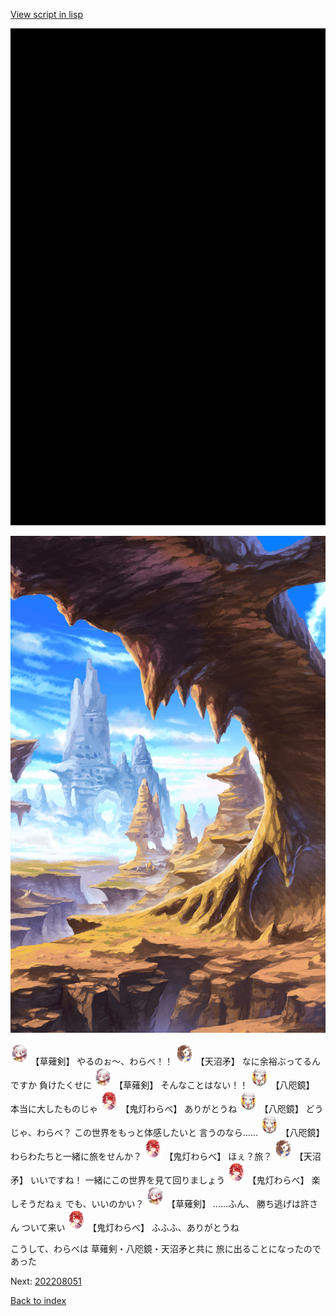 [View script in lisp](../scripts/202208043.txt)

![bg_black.png](../images/backgrounds/bg_black.png)

![wild.png](../images/backgrounds/wild.png)

<img src="../images/units/100421.png" alt="100421.png" height="34"/>
【草薙剣】
やるのぉ～、わらべ！！

<img src="../images/units/300431.png" alt="300431.png" height="34"/>
【天沼矛】
なに余裕ぶってるんですか
負けたくせに

<img src="../images/units/100421.png" alt="100421.png" height="34"/>
【草薙剣】
そんなことはない！！

<img src="../images/units/500331.png" alt="500331.png" height="34"/>
【八咫鏡】
本当に大したものじゃ

<img src="../images/units/5105311.png" alt="5105311.png" height="34"/>
【鬼灯わらべ】
ありがとうね

<img src="../images/units/500331.png" alt="500331.png" height="34"/>
【八咫鏡】
どうじゃ、わらべ？
この世界をもっと体感したいと
言うのなら……

<img src="../images/units/500331.png" alt="500331.png" height="34"/>
【八咫鏡】
わらわたちと一緒に旅をせんか？

<img src="../images/units/5105311.png" alt="5105311.png" height="34"/>
【鬼灯わらべ】
ほぇ？旅？

<img src="../images/units/300431.png" alt="300431.png" height="34"/>
【天沼矛】
いいですね！
一緒にこの世界を見て回りましょう

<img src="../images/units/5105311.png" alt="5105311.png" height="34"/>
【鬼灯わらべ】
楽しそうだねぇ
でも、いいのかい？

<img src="../images/units/100421.png" alt="100421.png" height="34"/>
【草薙剣】
……ふん、
勝ち逃げは許さん
ついて来い

<img src="../images/units/5105311.png" alt="5105311.png" height="34"/>
【鬼灯わらべ】
ふふふ、ありがとうね

こうして、わらべは
草薙剣・八咫鏡・天沼矛と共に
旅に出ることになったのであった


Next: [202208051](202208051.md)

[Back to index](index.md)

